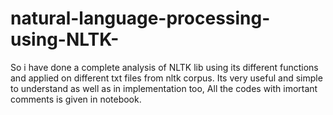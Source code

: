 # natural-language-processing-using-NLTK-

So i have done a complete analysis of NLTK lib using its different functions and applied on different txt files from nltk corpus.
Its very useful and simple to understand as well as in implementation too,
All the codes with imortant comments is given in notebook.

